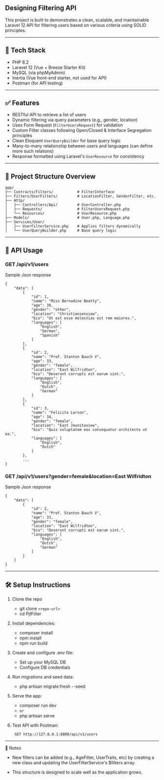 ## Designing Filtering API

This project is built to demonstrates a clean, scalable, and maintainable Laravel 12 API for filtering users based on various criteria using SOLID principles.

---

## 🔧 Tech Stack

- PHP 8.2
- Laravel 12 (Vue + Breeze Starter Kit)
- MySQL (via phpMyAdmin)
- Inertia (Vue front-end starter, not used for API)
- Postman (for API testing)

---

## ✅ Features

- RESTful API to retrieve a list of users
- Dynamic filtering via query parameters (e.g., gender, location)
- Uses Form Request (`FilterUsersRequest`) for validation
- Custom Filter classes following Open/Closed & Interface Segregation principles
- Clean Eloquent `UserQueryBuilder` for base query logic
- Many-to-many relationship between users and languages (can define more such relations)
- Response formatted using Laravel's `UserResource` for consistency

---
## 📂 Project Structure Overview
```
app/
├── Contracts/Filters/           # FilterInterface
├── Filters/UserFilters/         # LocationFilter, GenderFilter, etc.
├── Http/
│   ├── Controllers/Api/         # UserController.php
│   ├── Requests/                # FilterUsersRequest.php
│   └── Resources/               # UserResource.php
├── Models/                      # User.php, Language.php
├── Services/User/
│   ├── UserFilterService.php    # Applies filters dynamically
│   └── UserQueryBuilder.php     # Base query logic

```

---

## 🚀 API Usage

### GET /api/v1/users

Sample Json response

```
{
    "data": [
        {
            "id": 1,
            "name": "Miss Bernadine Beatty",
            "age": 30,
            "gender": "other",
            "location": "Christiansenview",
            "bio": "Ut est esse molestias est rem maiores.",
            "languages": [
                "English",
                "German",
                "Spanish"
            ]
        },
        {
            "id": 2,
            "name": "Prof. Stanton Bauch V",
            "age": 33,
            "gender": "female",
            "location": "East Wilfridton",
            "bio": "Deserunt corrupti est earum sint.",
            "languages": [
                "English",
                "Dutch",
                "German"
            ]
        },
        {
            "id": 3,
            "name": "Felicita Larson",
            "age": 34,
            "gender": "female",
            "location": "East Jaunitaview",
            "bio": "Quis voluptatem eos consequatur architecto ut ea.",
            "languages": [
                "English",
                "Dutch"
            ]
        },
        ...
}
```

### GET /api/v1/users?gender=female&location=East Wilfridton

Sample Json response

```
{
    "data": [
        {
            "id": 2,
            "name": "Prof. Stanton Bauch V",
            "age": 33,
            "gender": "female",
            "location": "East Wilfridton",
            "bio": "Deserunt corrupti est earum sint.",
            "languages": [
                "English",
                "Dutch",
                "German"
            ]
        }
    ]
}

```
---

## 🛠️ Setup Instructions

1. Clone the repo

    * git clone `<repo-url>`
    * cd PjtFilter

2. Install dependencies:

    * composer install
    * npm install
    * npm run build

2. Create and configure .env file:

    * Set up your MySQL DB
    * Configure DB credentials

4. Run migrations and seed data:

    * php artisan migrate:fresh --seed

5. Serve the app:

    * composer run dev 
    * `or`
    * php artisan serve 

6. Test API with Postman:

        GET http://127.0.0.1:8000/api/v1/users

---

🙌 Notes

- New filters can be added (e.g., AgeFilter, UserTraits, etc) by creating a new class and updating the UserFilterService's $filters array.

- This structure is designed to scale well as the application grows.

